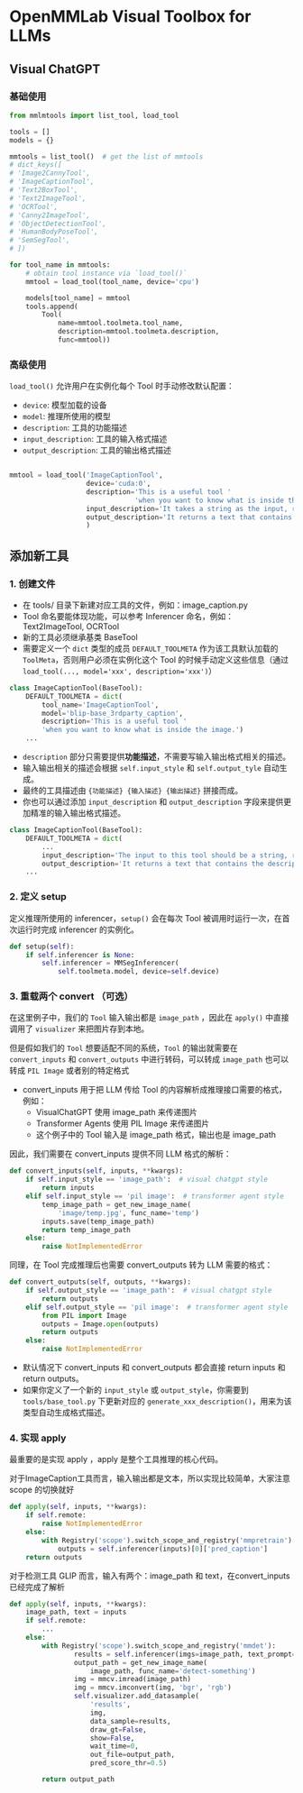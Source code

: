 # OpenMMLab Visual Toolbox for LLMs

## Visual ChatGPT

### 基础使用

```Python
from mmlmtools import list_tool, load_tool

tools = []
models = {}

mmtools = list_tool()  # get the list of mmtools
# dict_keys([
# 'Image2CannyTool',
# 'ImageCaptionTool',
# 'Text2BoxTool',
# 'Text2ImageTool',
# 'OCRTool',
# 'Canny2ImageTool',
# 'ObjectDetectionTool',
# 'HumanBodyPoseTool',
# 'SemSegTool',
# ])

for tool_name in mmtools:
    # obtain tool instance via `load_tool()`
    mmtool = load_tool(tool_name, device='cpu')

    models[tool_name] = mmtool
    tools.append(
        Tool(
            name=mmtool.toolmeta.tool_name,
            description=mmtool.toolmeta.description,
            func=mmtool))
```

### 高级使用

`load_tool()` 允许用户在实例化每个 Tool 时手动修改默认配置：

- `device`: 模型加载的设备
- `model`: 推理所使用的模型
- `description`: 工具的功能描述
- `input_description`: 工具的输入格式描述
- `output_description`: 工具的输出格式描述

```Python

mmtool = load_tool('ImageCaptionTool',
                   device='cuda:0',
                   description='This is a useful tool '
                               'when you want to know what is inside the image.'
                   input_description='It takes a string as the input, representing the image_path. ',
                   output_description='It returns a text that contains the description of the input image. '
                   )

```

## 添加新工具

### 1. 创建文件

- 在 tools/ 目录下新建对应工具的文件，例如：image_caption.py
- Tool 命名要能体现功能，可以参考 Inferencer 命名，例如：Text2ImageTool, OCRTool
- 新的工具必须继承基类 BaseTool
- 需要定义一个 `dict` 类型的成员 `DEFAULT_TOOLMETA` 作为该工具默认加载的 `ToolMeta`，否则用户必须在实例化这个 Tool 的时候手动定义这些信息（通过 `load_tool(..., model='xxx', description='xxx')`）

```Python
class ImageCaptionTool(BaseTool):
    DEFAULT_TOOLMETA = dict(
        tool_name='ImageCaptionTool',
        model='blip-base_3rdparty_caption',
        description='This is a useful tool '
        'when you want to know what is inside the image.')
    ...
```

- `description` 部分只需要提供**功能描述**，不需要写输入输出格式相关的描述。
- 输入输出相关的描述会根据 `self.input_style` 和 `self.output_tyle` 自动生成。
- 最终的工具描述由 `{功能描述} {输入描述} {输出描述}` 拼接而成。
- 你也可以通过添加 `input_description` 和 `output_description` 字段来提供更加精准的输入输出格式描述。

```Python
class ImageCaptionTool(BaseTool):
    DEFAULT_TOOLMETA = dict(
        ...
        input_description='The input to this tool should be a string, representing the image_path. ',
        output_description='It returns a text that contains the description of the input image. ')
    ...
```

### 2. 定义 setup

定义推理所使用的 inferencer，`setup()` 会在每次 Tool 被调用时运行一次，在首次运行时完成 inferencer 的实例化。

```Python
def setup(self):
    if self.inferencer is None:
        self.inferencer = MMSegInferencer(
            self.toolmeta.model, device=self.device)
```

### 3. 重载两个 convert （可选）

在这里例子中，我们的 `Tool` 输入输出都是 `image_path` ，因此在 `apply()` 中直接调用了 `visualizer` 来把图片存到本地。

但是假如我们的 `Tool` 想要适配不同的系统，`Tool` 的输出就需要在 `convert_inputs` 和 `convert_outputs` 中进行转码，可以转成 `image_path` 也可以转成 `PIL Image` 或者别的特定格式

- convert_inputs 用于把 LLM 传给 Tool 的内容解析成推理接口需要的格式，例如：
  - VisualChatGPT 使用 image_path 来传递图片
  - Transformer Agents 使用 PIL Image 来传递图片
  - 这个例子中的 Tool 输入是 image_path 格式，输出也是 image_path

因此，我们需要在 convert_inputs 提供不同 LLM 格式的解析：

```Python
def convert_inputs(self, inputs, **kwargs):
    if self.input_style == 'image_path':  # visual chatgpt style
        return inputs
    elif self.input_style == 'pil image':  # transformer agent style
        temp_image_path = get_new_image_name(
            'image/temp.jpg', func_name='temp')
        inputs.save(temp_image_path)
        return temp_image_path
    else:
        raise NotImplementedError
```

同理，在 Tool 完成推理后也需要 convert_outputs 转为 LLM 需要的格式：

```Python
def convert_outputs(self, outputs, **kwargs):
    if self.output_style == 'image_path':  # visual chatgpt style
        return outputs
    elif self.output_style == 'pil image':  # transformer agent style
        from PIL import Image
        outputs = Image.open(outputs)
        return outputs
    else:
        raise NotImplementedError
```

- 默认情况下 convert_inputs 和 convert_outputs 都会直接 return inputs 和 return outputs。
- 如果你定义了一个新的 `input_style` 或 `output_style`，你需要到 `tools/base_tool.py` 下更新对应的 `generate_xxx_description()`，用来为该类型自动生成格式描述。

### 4. 实现 apply

最重要的是实现 apply ，apply 是整个工具推理的核心代码。

对于ImageCaption工具而言，输入输出都是文本，所以实现比较简单，大家注意 scope 的切换就好

```python
def apply(self, inputs, **kwargs):
    if self.remote:
        raise NotImplementedError
    else:
        with Registry('scope').switch_scope_and_registry('mmpretrain'):
            outputs = self.inferencer(inputs)[0]['pred_caption']
    return outputs
```

对于检测工具 GLIP 而言，输入有两个：image_path 和 text，在convert_inputs已经完成了解析

```Python
def apply(self, inputs, **kwargs):
    image_path, text = inputs
    if self.remote:
        ...
    else:
        with Registry('scope').switch_scope_and_registry('mmdet'):
                results = self.inferencer(imgs=image_path, text_prompt=text)
                output_path = get_new_image_name(
                    image_path, func_name='detect-something')
                img = mmcv.imread(image_path)
                img = mmcv.imconvert(img, 'bgr', 'rgb')
                self.visualizer.add_datasample(
                    'results',
                    img,
                    data_sample=results,
                    draw_gt=False,
                    show=False,
                    wait_time=0,
                    out_file=output_path,
                    pred_score_thr=0.5)

        return output_path
```
